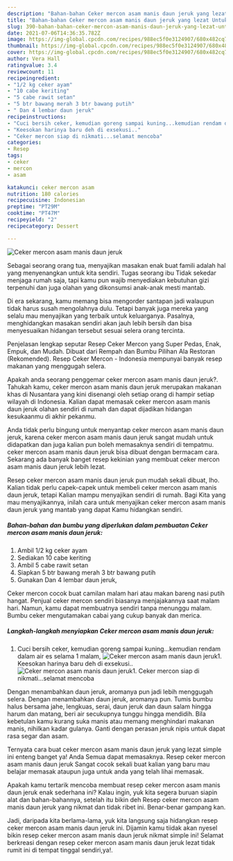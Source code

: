```yaml
---
description: "Bahan-bahan Ceker mercon asam manis daun jeruk yang lezat Untuk Jualan"
title: "Bahan-bahan Ceker mercon asam manis daun jeruk yang lezat Untuk Jualan"
slug: 390-bahan-bahan-ceker-mercon-asam-manis-daun-jeruk-yang-lezat-untuk-jualan
date: 2021-07-06T14:36:35.782Z
image: https://img-global.cpcdn.com/recipes/988ec5f0e3124907/680x482cq70/ceker-mercon-asam-manis-daun-jeruk-foto-resep-utama.jpg
thumbnail: https://img-global.cpcdn.com/recipes/988ec5f0e3124907/680x482cq70/ceker-mercon-asam-manis-daun-jeruk-foto-resep-utama.jpg
cover: https://img-global.cpcdn.com/recipes/988ec5f0e3124907/680x482cq70/ceker-mercon-asam-manis-daun-jeruk-foto-resep-utama.jpg
author: Vera Hall
ratingvalue: 3.4
reviewcount: 11
recipeingredient:
- "1/2 kg ceker ayam"
- "10 cabe keriting"
- "5 cabe rawit setan"
- "5 btr bawang merah 3 btr bawang putih"
- " Dan 4 lembar daun jeruk"
recipeinstructions:
- "Cuci bersih ceker, kemudian goreng sampai kuning...kemudian rendam dalam air es selama 1 malam,"
- "Keesokan harinya baru deh di exsekusi.."
- "Ceker mercon siap di nikmati...selamat mencoba"
categories:
- Resep
tags:
- ceker
- mercon
- asam

katakunci: ceker mercon asam 
nutrition: 180 calories
recipecuisine: Indonesian
preptime: "PT29M"
cooktime: "PT47M"
recipeyield: "2"
recipecategory: Dessert

---
```



![Ceker mercon asam manis daun jeruk](https://img-global.cpcdn.com/recipes/988ec5f0e3124907/680x482cq70/ceker-mercon-asam-manis-daun-jeruk-foto-resep-utama.jpg)

Sebagai seorang orang tua, menyajikan masakan enak buat famili adalah hal yang menyenangkan untuk kita sendiri. Tugas seorang ibu Tidak sekedar menjaga rumah saja, tapi kamu pun wajib menyediakan kebutuhan gizi terpenuhi dan juga olahan yang dikonsumsi anak-anak mesti mantab.

Di era  sekarang, kamu memang bisa mengorder santapan jadi walaupun tidak harus susah mengolahnya dulu. Tetapi banyak juga mereka yang selalu mau menyajikan yang terbaik untuk keluarganya. Pasalnya, menghidangkan masakan sendiri akan jauh lebih bersih dan bisa menyesuaikan hidangan tersebut sesuai selera orang tercinta. 

Penjelasan lengkap seputar Resep Ceker Mercon yang Super Pedas, Enak, Empuk, dan Mudah. Dibuat dari Rempah dan Bumbu Pilihan Ala Restoran (Rekomended). Resep Ceker Mercon - Indonesia mempunyai banyak resep makanan yang menggugah selera.

Apakah anda seorang penggemar ceker mercon asam manis daun jeruk?. Tahukah kamu, ceker mercon asam manis daun jeruk merupakan makanan khas di Nusantara yang kini disenangi oleh setiap orang di hampir setiap wilayah di Indonesia. Kalian dapat memasak ceker mercon asam manis daun jeruk olahan sendiri di rumah dan dapat dijadikan hidangan kesukaanmu di akhir pekanmu.

Anda tidak perlu bingung untuk menyantap ceker mercon asam manis daun jeruk, karena ceker mercon asam manis daun jeruk sangat mudah untuk didapatkan dan juga kalian pun boleh memasaknya sendiri di tempatmu. ceker mercon asam manis daun jeruk bisa dibuat dengan bermacam cara. Sekarang ada banyak banget resep kekinian yang membuat ceker mercon asam manis daun jeruk lebih lezat.

Resep ceker mercon asam manis daun jeruk pun mudah sekali dibuat, lho. Kalian tidak perlu capek-capek untuk membeli ceker mercon asam manis daun jeruk, tetapi Kalian mampu menyajikan sendiri di rumah. Bagi Kita yang mau menyajikannya, inilah cara untuk menyajikan ceker mercon asam manis daun jeruk yang mantab yang dapat Kamu hidangkan sendiri.

<!--inarticleads1-->

##### Bahan-bahan dan bumbu yang diperlukan dalam pembuatan Ceker mercon asam manis daun jeruk:

1. Ambil 1/2 kg ceker ayam
1. Sediakan 10 cabe keriting
1. Ambil 5 cabe rawit setan
1. Siapkan 5 btr bawang merah 3 btr bawang putih
1. Gunakan  Dan 4 lembar daun jeruk,


Ceker mercon cocok buat camilan malam hari atau makan bareng nasi putih hangat. Penjual ceker mercon sendiri biasanya menjajakannya saat malam hari. Namun, kamu dapat membuatnya sendiri tanpa menunggu malam. Bumbu ceker mengutamakan cabai yang cukup banyak dan merica. 

<!--inarticleads2-->

##### Langkah-langkah menyiapkan Ceker mercon asam manis daun jeruk:

1. Cuci bersih ceker, kemudian goreng sampai kuning...kemudian rendam dalam air es selama 1 malam,
<img src="https://img-global.cpcdn.com/steps/674fb759a81a84c6/160x128cq70/ceker-mercon-asam-manis-daun-jeruk-langkah-memasak-1-foto.jpg" alt="Ceker mercon asam manis daun jeruk">1. Keesokan harinya baru deh di exsekusi..
<img src="https://img-global.cpcdn.com/steps/300f09f8a3b8eac5/160x128cq70/ceker-mercon-asam-manis-daun-jeruk-langkah-memasak-2-foto.jpg" alt="Ceker mercon asam manis daun jeruk">1. Ceker mercon siap di nikmati...selamat mencoba


Dengan menambahkan daun jeruk, aromanya pun jadi lebih menggugah selera. Dengan menambahkan daun jeruk, aromanya pun. Tumis bumbu halus bersama jahe, lengkuas, serai, daun jeruk dan daun salam hingga harum dan matang, beri air secukupnya tunggu hingga mendidih. Bila kebetulan kamu kurang suka manis atau memang menghindari makanan manis, nihilkan kadar gulanya. Ganti dengan perasan jeruk nipis untuk dapat rasa segar dan asam. 

Ternyata cara buat ceker mercon asam manis daun jeruk yang lezat simple ini enteng banget ya! Anda Semua dapat memasaknya. Resep ceker mercon asam manis daun jeruk Sangat cocok sekali buat kalian yang baru mau belajar memasak ataupun juga untuk anda yang telah lihai memasak.

Apakah kamu tertarik mencoba membuat resep ceker mercon asam manis daun jeruk enak sederhana ini? Kalau ingin, yuk kita segera buruan siapin alat dan bahan-bahannya, setelah itu bikin deh Resep ceker mercon asam manis daun jeruk yang nikmat dan tidak ribet ini. Benar-benar gampang kan. 

Jadi, daripada kita berlama-lama, yuk kita langsung saja hidangkan resep ceker mercon asam manis daun jeruk ini. Dijamin kamu tiidak akan nyesel bikin resep ceker mercon asam manis daun jeruk nikmat simple ini! Selamat berkreasi dengan resep ceker mercon asam manis daun jeruk lezat tidak rumit ini di tempat tinggal sendiri,ya!.

